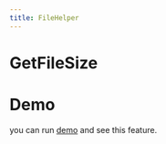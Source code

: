 ```yaml
---
title: FileHelper
---
```


# GetFileSize

# Demo
you can run [demo](https://github.com/WinUICommunity/WinUICommunity) and see this feature.
